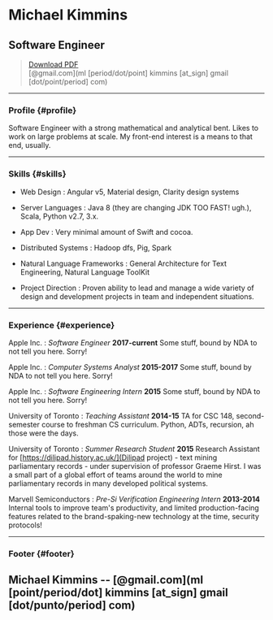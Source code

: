 # Michael Kimmins
## Software Engineer

> [Download PDF](resume.pdf)  
> [@gmail.com](ml [period/dot/point] kimmins [at_sign] gmail [dot/point/period] com)

------

### Profile {#profile}

Software Engineer with a strong mathematical and analytical bent. Likes to work on large problems at scale. My front-end interest is a means to that end, usually.

------

### Skills {#skills}

* Web Design
  : Angular v5, Material design, Clarity design systems

* Server Languages
  : Java 8 (they are changing JDK TOO FAST! ugh.), Scala, Python v2.7, 3.x.

* App Dev
  : Very minimal amount of Swift and cocoa.

* Distributed Systems
  : Hadoop dfs, Pig, Spark

* Natural Language Frameworks
  : General Architecture for Text Engineering, Natural Language ToolKit

* Project Direction
  : Proven ability to lead and manage a wide variety of design and development projects in team and independent situations.

------

### Experience {#experience}

Apple Inc.
: *Software Engineer*
  __2017-current__
  Some stuff, bound by NDA to not tell you here. Sorry!

Apple Inc.
: *Computer Systems Analyst*
  __2015-2017__
  Some stuff, bound by NDA to not tell you here. Sorry!

Apple Inc.
: *Software Engineering Intern*
  __2015__
  Some stuff, bound by NDA to not tell you here. Sorry!

University of Toronto
: *Teaching Assistant*
  __2014-15__
  TA for CSC 148, second-semester course to freshman CS curriculum. Python, ADTs, recursion, ah those were the days.

University of Toronto
: *Summer Research Student*
  __2015__
  Research Assistant for [https://dilipad.history.ac.uk/](Dilipad project) - text mining parliamentary records - under supervision of professor Graeme Hirst. I was a small part of a global effort of teams around the world to mine parliamentary records in many developed political systems.

Marvell Semiconductors
: *Pre-Si Verification Engineering Intern*
  __2013-2014__
  Internal tools to improve team's productivity, and limited production-facing features related to the brand-spaking-new technology at the time, security protocols!

------

### Footer {#footer}

Michael Kimmins -- [@gmail.com](ml [point/period/dot] kimmins [at_sign] gmail [dot/punto/period] com)
------